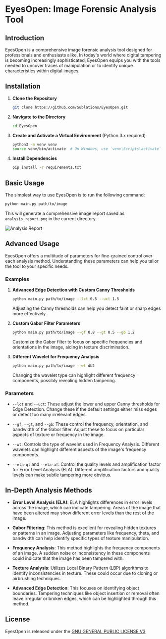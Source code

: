 # EyesOpen: Image Forensic Analysis Tool

## Introduction

EyesOpen is a comprehensive image forensic analysis tool designed for professionals and enthusiasts alike. In today's world where digital tampering is becoming increasingly sophisticated, EyesOpen equips you with the tools needed to uncover traces of manipulation or to identify unique characteristics within digital images.

## Installation

1. **Clone the Repository**

   ```bash
   git clone https://github.com/Sublations/EyesOpen.git
   ```

2. **Navigate to the Directory**

   ```bash
   cd EyesOpen
   ```

3. **Create and Activate a Virtual Environment** (Python 3.x required)

   ```bash
   python3 -m venv venv
   source venv/bin/activate  # On Windows, use `venv\Scripts\activate`
   ```

4. **Install Dependencies**

   ```bash
   pip install -r requirements.txt
   ```

## Basic Usage

The simplest way to use EyesOpen is to run the following command:

```bash
python main.py path/to/image
```

This will generate a comprehensive image report saved as `analysis_report.png` in the current directory.

![Analysis Report](analysis_report.png)

## Advanced Usage

EyesOpen offers a multitude of parameters for fine-grained control over each analysis method. Understanding these parameters can help you tailor the tool to your specific needs.

### Examples

1. **Advanced Edge Detection with Custom Canny Thresholds**

   ```bash
   python main.py path/to/image --lct 0.5 --uct 1.5
   ```

   Adjusting the Canny thresholds can help you detect faint or sharp edges more effectively.

2. **Custom Gabor Filter Parameters**

   ```bash
   python main.py path/to/image --gf 0.8 --gt 0.5 --gb 1.2
   ```

   Customize the Gabor filter to focus on specific frequencies and orientations in the image, aiding in texture discrimination.

3. **Different Wavelet for Frequency Analysis**

   ```bash
   python main.py path/to/image --wt db2
   ```

   Changing the wavelet type can highlight different frequency components, possibly revealing hidden tampering.

### Parameters

- `--lct` and `--uct`: These adjust the lower and upper Canny thresholds for Edge Detection. Change these if the default settings either miss edges or detect too many irrelevant edges.

- `--gf`, `--gt`, and `--gb`: These control the frequency, orientation, and bandwidth of the Gabor filter. Adjust these to focus on particular aspects of texture or frequency in the image.

- `--wt`: Controls the type of wavelet used in Frequency Analysis. Different wavelets can highlight different aspects of the image's frequency components.

- `--ela-ql` and `--ela-af`: Control the quality levels and amplification factor for Error Level Analysis (ELA). Different amplification factors and quality levels can make subtle tampering more obvious.

## In-Depth Analysis Methods

- **Error Level Analysis (ELA)**: ELA highlights differences in error levels across the image, which can indicate tampering. Areas of the image that have been altered may show different error levels than the rest of the image.

- **Gabor Filtering**: This method is excellent for revealing hidden textures or patterns in an image. Adjusting parameters like frequency, theta, and bandwidth can help identify specific types of texture manipulation.

- **Frequency Analysis**: This method highlights the frequency components of an image. A sudden noise or inconsistency in these components could indicate that the image has been tampered with.

- **Texture Analysis**: Utilizes Local Binary Pattern (LBP) algorithms to identify inconsistencies in texture. These could occur due to cloning or airbrushing techniques.

- **Advanced Edge Detection**: This focuses on identifying object boundaries. Tampering techniques like object insertion or removal often leave irregular or broken edges, which can be highlighted through this method.

## License

EyesOpen is released under the [GNU GENERAL PUBLIC LICENSE V3](LICENSE)
